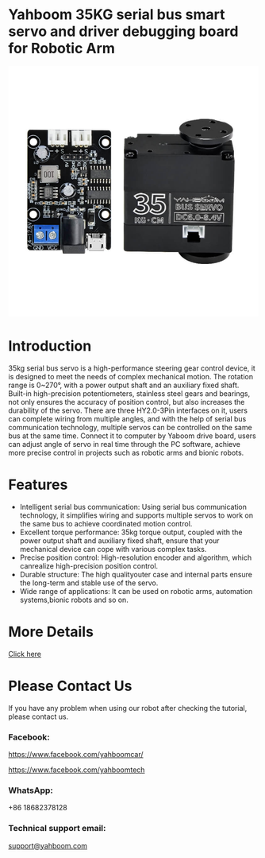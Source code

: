 # Yahboom 35KG serial bus smart servo and driver debugging board for Robotic Arm
![](https://github.com/YahboomTechnology/YB-SD35MBus-servo/blob/main/35KG_Bus_Servo_Yahboom.jpg)
# Introduction
35kg serial bus servo is a high-performance steering gear control device, it is designed to meet the needs of complex mechanical motion. The rotation range is 0~270°, with a power output shaft and an auxiliary fixed shaft. Built-in high-precision potentiometers, stainless steel gears and bearings, not only ensures the accuracy of position control, but also increases the durability of the servo. There are three HY2.0-3Pin interfaces on it, users can complete wiring from multiple angles, and with the help of serial bus communication technology, multiple servos can be controlled on the same bus at the same time. Connect it to computer by Yaboom drive board, users can adjust angle of servo in real time through the PC software, achieve more precise control in projects such as robotic arms and bionic robots.
# Features
* Intelligent serial bus communication: Using serial bus communication technology, it simplifies wiring and supports multiple servos to work on the same bus to achieve coordinated motion control.
* Excellent torque performance: 35kg torque output, coupled with the power output shaft and auxiliary fixed shaft, ensure that your mechanical device can cope with various complex tasks.
* Precise position control: High-resolution encoder and algorithm, which canrealize high-precision position control.
* Durable structure: The high qualityouter case and internal parts ensure the long-term and stable use of the servo.
* Wide range of applications: It can be used on robotic arms, automation systems,bionic robots and so on.

# More Details
[Click here](https://category.yahboom.net/products/yb-sd35m)

# Please Contact Us
If you have any problem when using our robot after checking the tutorial, please contact us.

### Facebook: 
https://www.facebook.com/yahboomcar/ 
  
https://www.facebook.com/yahboomtech
### WhatsApp:
+86 18682378128

### Technical support email: 
support@yahboom.com

